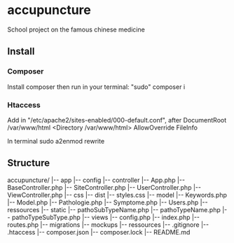 # accupuncture
School project on the famous chinese medicine

## Install

### Composer
Install composer
then run in your terminal: "sudo" composer i

### Htaccess
Add in "/etc/apache2/sites-enabled/000-default.conf", after DocumentRoot /var/www/html
<Directory /var/www/html>
    AllowOverride FileInfo
</Directory>

In terminal
sudo a2enmod rewrite


## Structure
accupuncture/
|-- app
    |-- config
    |-- controller
        |-- App.php
        |-- BaseController.php
        |-- SiteController.php
        |-- UserController.php
        |-- ViewController.php
    |-- css
        |-- dist
        |-- styles.css
    |-- model
        |-- Keywords.php
        |-- Model.php
        |-- Pathologie.php
        |-- Symptome.php
        |-- Users.php
    |-- ressources
    |-- static
        |-- pathoSubTypeName.php
        |-- pathoTypeName.php
        |-- pathoTypeSubType.php
    |-- views
    |-- config.php
    |-- index.php
    |-- routes.php
|-- migrations
|-- mockups
|-- ressources
|-- .gitignore
|-- .htaccess
|-- composer.json
|-- composer.lock
|-- README.md